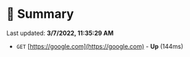 # 📖 Summary
Last updated: **3/7/2022, 11:35:29 AM**

- `GET` [https://google.com](https://google.com) - **Up** (144ms)
